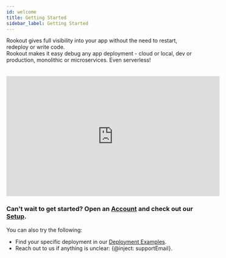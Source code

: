```yaml
---
id: welcome
title: Getting Started
sidebar_label: Getting Started
---
```


Rookout gives full visibility into your app without the need to restart, redeploy or write code.<br/>
Rookout makes it easy debug any app deployment - cloud or local, dev or production, monolithic or microservices. Even serverless!<br/>

<iframe style="margin: 20px 0 0 0" width="560" height="315" src="https://www.youtube.com/embed/wPwXgGKP1L8" frameborder="0" allow="autoplay; encrypted-media;" allowfullscreen></iframe>

### Can't wait to get started? Open an [Account](http://app.rookout.com) and check out our [Setup](setup-intro.md).

You can also try the following:
- Find your specific deployment in our [Deployment Examples](deployment-examples.md).
- Reach out to us if anything is unclear: {@inject: supportEmail}.
